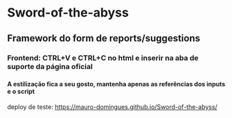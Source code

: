 ﻿# Sword-of-the-abyss
 
<h2>Framework do form de reports/suggestions</h2> 
<h3>Frontend: CTRL+V e CTRL+C no html e inserir na aba de suporte da página oficial<h3>
<h4>A estilização fica a seu gosto, mantenha apenas as referências dos inputs e o script</h4>

deploy de teste: https://mauro-domingues.github.io/Sword-of-the-abyss/
